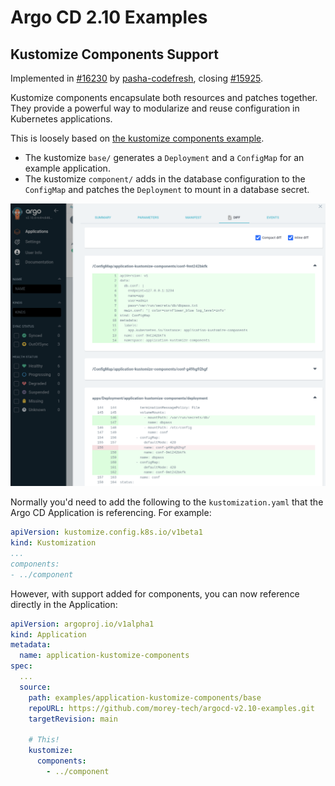 # Argo CD 2.10 Examples
## Kustomize Components Support
Implemented in [#16230](https://github.com/argoproj/argo-cd/pull/16230) by [pasha-codefresh](https://github.com/pasha-codefresh), closing [#15925](https://github.com/argoproj/argo-cd/issues/15925).

Kustomize components encapsulate both resources and patches together. They provide a powerful way to modularize and reuse configuration in Kubernetes applications.

This is loosely based on [the kustomize components example](https://github.com/kubernetes-sigs/kustomize/blob/master/examples/components.md).
- The kustomize `base/` generates a `Deployment` and a `ConfigMap` for an example application.
- The kustomize `component/` adds in the database configuration to the `ConfigMap` and patches the `Deployment` to mount in a database secret.

![Diff from kustomize component](../../readme-images/2024-01-29-17-15-56.png)

Normally you'd need to add the following to the `kustomization.yaml` that the Argo CD Application is referencing. For example:
```yaml
apiVersion: kustomize.config.k8s.io/v1beta1
kind: Kustomization
...
components:
- ../component
```

However, with support added for components, you can now reference directly in the Application:
```yaml
apiVersion: argoproj.io/v1alpha1
kind: Application
metadata:
  name: application-kustomize-components
spec:
  ...
  source:
    path: examples/application-kustomize-components/base
    repoURL: https://github.com/morey-tech/argocd-v2.10-examples.git
    targetRevision: main
    
    # This!
    kustomize:
      components:
        - ../component
```